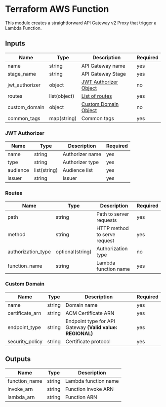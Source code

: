 # Terraform AWS Function

This module creates a straightforward API Gateway v2 Proxy that trigger a Lambda Function.

## Inputs

| Name           | Type         | Description                              | Required |
| -------------- | ------------ | ---------------------------------------- | -------- |
| name           | string       | API Gateway name                         | yes      |
| stage_name     | string       | API Gateway Stage                        | yes      |
| jwt_authorizer | object       | [JWT Authorizer Object](#jwt-authorizer) | no       |
| routes         | list(object) | [List of routes](#routes)                | yes      |
| custom_domain  | object       | [Custom Domain Object](#custom-domain)   | no       |
| common_tags    | map(string)  | Common tags                              | yes      |

### JWT Authorizer

| Name     | Type         | Description     | Required |
| -------- | ------------ | --------------- | -------- |
| name     | string       | Authorizer name | yes      |
| type     | string       | Authorizer type | yes      |
| audience | list(string) | Audience list   | yes      |
| issuer   | string       | Issuer          | yes      |

### Routes

| Name               | Type             | Description                  | Required |
| ------------------ | ---------------- | ---------------------------- | -------- |
| path               | string           | Path to server requests      | yes      |
| method             | string           | HTTP method to serve request | yes      |
| authorization_type | optional(string) | Authorization type           | no       |
| function_name      | string           | Lambda function name         | yes      |

### Custom Domain

| Name            | Type   | Description                                               | Required |
| --------------- | ------ | --------------------------------------------------------- | -------- |
| name            | string | Domain name                                               | yes      |
| certificate_arn | string | ACM Certificate ARN                                       | yes      |
| endpoint_type   | string | Endpoint type for API Gateway **(Valid value: REGIONAL)** | yes      |
| security_policy | string | Certificate protocol                                      | yes      |


## Outputs

| Name          | Type   | Description          |
| ------------- | ------ | -------------------- |
| function_name | string | Lambda function name |
| invoke_arn    | string | Function invoke ARN  |
| lambda_arn    | string | Function ARN         |